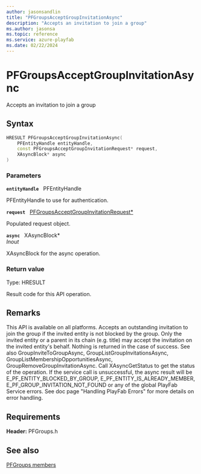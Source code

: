 ```yaml
---
author: jasonsandlin
title: "PFGroupsAcceptGroupInvitationAsync"
description: "Accepts an invitation to join a group"
ms.author: jasonsa
ms.topic: reference
ms.service: azure-playfab
ms.date: 02/22/2024
---
```


# PFGroupsAcceptGroupInvitationAsync  

Accepts an invitation to join a group  

## Syntax  
  
```cpp
HRESULT PFGroupsAcceptGroupInvitationAsync(  
    PFEntityHandle entityHandle,  
    const PFGroupsAcceptGroupInvitationRequest* request,  
    XAsyncBlock* async  
)  
```  
  
### Parameters  
  
**`entityHandle`** &nbsp; PFEntityHandle  
  
PFEntityHandle to use for authentication.  
  
**`request`** &nbsp; [PFGroupsAcceptGroupInvitationRequest*](../../pfgroupstypes/structs/pfgroupsacceptgroupinvitationrequest.md)  
  
Populated request object.  
  
**`async`** &nbsp; XAsyncBlock*  
*_Inout_*  
  
XAsyncBlock for the async operation.  
  
  
### Return value
Type: HRESULT
  
Result code for this API operation.
  
## Remarks  
  
This API is available on all platforms. Accepts an outstanding invitation to join the group if the invited entity is not blocked by the group. Only the invited entity or a parent in its chain (e.g. title) may accept the invitation on the invited entity's behalf. Nothing is returned in the case of success. See also GroupInviteToGroupAsync, GroupListGroupInvitationsAsync, GroupListMembershipOpportunitiesAsync, GroupRemoveGroupInvitationAsync. Call XAsyncGetStatus to get the status of the operation. If the service call is unsuccessful, the async result will be E_PF_ENTITY_BLOCKED_BY_GROUP, E_PF_ENTITY_IS_ALREADY_MEMBER, E_PF_GROUP_INVITATION_NOT_FOUND or any of the global PlayFab Service errors. See doc page "Handling PlayFab Errors" for more details on error handling.
  
## Requirements  
  
**Header:** PFGroups.h
  
## See also  
[PFGroups members](../pfgroups_members.md)  

  
  
